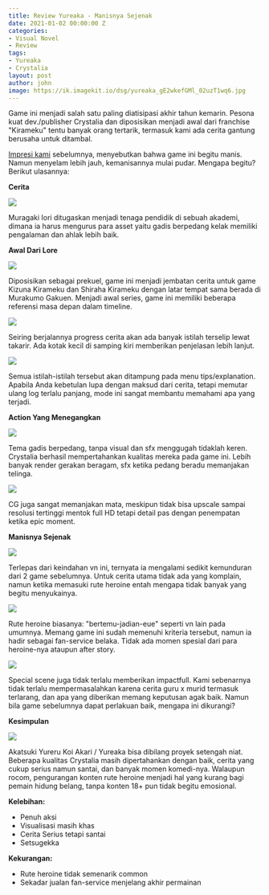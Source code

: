 ```yaml
---
title: Review Yureaka - Manisnya Sejenak
date: 2021-01-02 00:00:00 Z
categories:
- Visual Novel
- Review
tags:
- Yureaka
- Crystalia
layout: post
author: john
image: https://ik.imagekit.io/dsg/yureaka_gE2wkefGMl_02uzT1wq6.jpg
---
```


Game ini menjadi salah satu paling diatisipasi akhir tahun kemarin. Pesona kuat dev./publisher Crystalia dan diposisikan menjadi awal dari franchise "Kirameku" tentu banyak orang tertarik, termasuk kami ada cerita gantung berusaha untuk ditambal.

[Impresi kami](https://disekitargame.com/impresi-awal-yureaka-trial-sebuah-intipan-manis/) sebelumnya, menyebutkan bahwa game ini begitu manis. Namun menyelam lebih jauh, kemanisannya mulai pudar. Mengapa begitu? Berikut ulasannya:

**Cerita**

![](https://ik.imagekit.io/dsg/Yureaka_15_jp3sd0ewM7.jpg)

Muragaki Iori ditugaskan menjadi tenaga pendidik di sebuah akademi, dimana ia harus mengurus para asset yaitu gadis berpedang kelak memiliki pengalaman dan ahlak lebih baik.

**Awal Dari Lore**

![](https://ik.imagekit.io/dsg/Yureaka_18_z9Yu81tIGVh.jpg)

Diposisikan sebagai prekuel, game ini menjadi jembatan cerita untuk game Kizuna Kirameku dan Shiraha Kirameku dengan latar tempat sama berada di Murakumo Gakuen. Menjadi awal series, game ini memiliki beberapa referensi masa depan dalam timeline.

![](https://ik.imagekit.io/dsg/Yureaka_3_2jO7LbZ5w.jpg)

Seiring berjalannya progress cerita akan ada banyak istilah terselip lewat takarir. Ada kotak kecil di samping kiri memberikan penjelasan lebih lanjut.

![](https://ik.imagekit.io/dsg/yureaka_TvuOlLaLpo_HtNuGEPl_S1.png)

Semua istilah-istilah tersebut akan ditampung pada menu tips/explanation. Apabila Anda kebetulan lupa dengan maksud dari cerita, tetapi memutar ulang log terlalu panjang, mode ini sangat membantu memahami apa yang terjadi.

**Action Yang Menegangkan**

![](https://ik.imagekit.io/dsg/Yureaka_6_30dgWdZYD.jpg)

Tema gadis berpedang, tanpa visual dan sfx menggugah tidaklah keren. Crystalia berhasil mempertahankan kualitas mereka pada game ini. Lebih banyak render gerakan beragam, sfx ketika pedang beradu memanjakan telinga.

![](https://ik.imagekit.io/dsg/yureaka_Yga9KQ0D0z_8pRXAPC4Q2j.jpg)

CG juga sangat memanjakan mata, meskipun tidak bisa upscale sampai resolusi tertinggi mentok full HD tetapi detail pas dengan penempatan ketika epic moment.

**Manisnya Sejenak**

![](https://ik.imagekit.io/dsg/Yureaka_5_h9HTidPNB.jpg)

Terlepas dari keindahan vn ini, ternyata ia mengalami sedikit kemunduran dari 2 game sebelumnya. Untuk cerita utama tidak ada yang komplain, namun ketika memasuki rute heroine entah mengapa tidak banyak yang begitu menyukainya.

![](https://ik.imagekit.io/dsg/Yureaka_22_TCGsKo8dXyR.jpg)

Rute heroine biasanya: "bertemu-jadian-eue" seperti vn lain pada umumnya. Memang game ini sudah memenuhi kriteria tersebut, namun ia hadir sebagai fan-service belaka. Tidak ada momen spesial dari para heroine-nya ataupun after story.

![](https://ik.imagekit.io/dsg/yureaka_u8kHAPOwLP_SW_4hBgyy.jpg)

Special scene juga tidak terlalu memberikan impactfull. Kami sebenarnya tidak terlalu mempermasalahkan karena cerita guru x murid termasuk terlarang, dan apa yang diberikan memang keputusan agak baik. Namun bila game sebelumnya dapat perlakuan baik, mengapa ini dikurangi?

**Kesimpulan**

![](https://ik.imagekit.io/dsg/yureaka_lrMGEz1yvB_SlBY8qwx_PB.jpg)

Akatsuki Yureru Koi Akari / Yureaka bisa dibilang proyek setengah niat. Beberapa kualitas Crystalia masih dipertahankan dengan baik, cerita yang cukup serius namun santai, dan banyak momen komedi-nya. Walaupun rocom, pengurangan konten rute heroine menjadi hal yang kurang bagi pemain hidung belang, tanpa konten 18+ pun tidak begitu emosional.

**Kelebihan:**

* Penuh aksi
* Visualisasi masih khas
* Cerita Serius tetapi santai
* Setsugekka

**Kekurangan:**

* Rute heroine tidak semenarik common
* Sekadar jualan fan-service menjelang akhir permainan